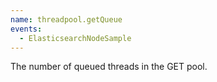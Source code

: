 ```yaml
---
name: threadpool.getQueue
events:
  - ElasticsearchNodeSample
---
```


The number of queued threads in the GET pool.